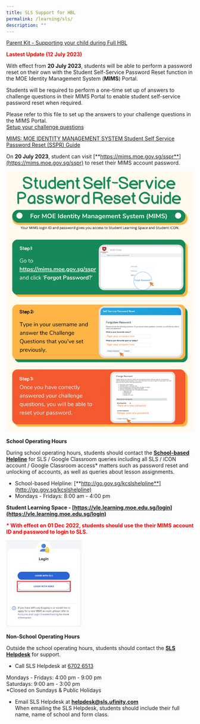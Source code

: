 ```yaml
---
title: SLS Support for HBL
permalink: /learning/sls/
description: ""
---
```

[Parent Kit - Supporting your child during Full HBL](/files/Parent%20Kit%20-%20Supporting%20your%20child%20during%20Full%20HBL.pdf)

**<span style="color:red">Lastest Update (12 July 2023)</span>**

With effect from **20 July 2023**, students will be able to perform a password reset on their own with the Student Self-Service Password Reset function in the MOE Identity Management System (**MIMS**) Portal.

Students will be required to perform a one-time set up of answers to challenge questions in their MIMS Portal to enable student self-service password reset when required.

Please refer to this file to set up the answers to your challenge questions in the MIMS Portal.<br>
[Setup your challenge questions](/files/Learning/SLS%20Support%20for%20HBL/posters_mims_sspr_guide.pdf)

[MIMS: MOE IDENTITY MANAGEMENT SYSTEM Student Self Service Password Reset (SSPR) Guide](/files/Learning/SLS%20Support%20for%20HBL/mims_sspr_guide.pdf)

On **20 July 2023**, student can visit [**https://mims.moe.gov.sg/sspr**](https://mims.moe.gov.sg/sspr) to reset their MIMS account password.

![](/images/Learning/SLS%20Support%20for%20HBL/posters_mims_sspr_guide-2.png)

**School Operating Hours**

During school operating hours, students should contact the **<u>School-based Helpline</u>** for SLS / Google Classroom queries including all SLS / iCON account / Google Classroom access* matters such as password reset and unlocking of accounts, as well as queries about lesson assignments.

*   School-based Helpline:&nbsp;[**http://go.gov.sg/kcslshelpline**](http://go.gov.sg/kcslshelpline)
*   Mondays - Fridays: 8:00 am - 4:00 pm

**Student Learning Space - [https://vle.learning.moe.edu.sg/login](https://vle.learning.moe.edu.sg/login)**

**<span style="color: red"> * With effect on 01 Dec 2022, students should use the their MIMS account ID and password to login to SLS.</span>**

<img src="/images/SLS_MIMS(1).jpg" style="width:40%">

**Non-School Operating Hours**

Outside the school operating hours, students should&nbsp;contact the&nbsp;**<u>SLS Helpdesk</u>**&nbsp;for support.  

*   Call SLS Helpdesk at&nbsp;<u>6702 6513</u>

Mondays - Fridays: 4:00 pm - 9:00 pm  
Saturdays: 9:00 am -&nbsp;3:00 pm  
\*Closed on Sundays &amp; Public Holidays

*   Email SLS Helpdesk at&nbsp;[**helpdesk@sls.ufinity.com**](mailto:helpdesk@sls.ufinity.com)<br>
When emailing the SLS Helpdesk, students should include their full name, name of school and form class.